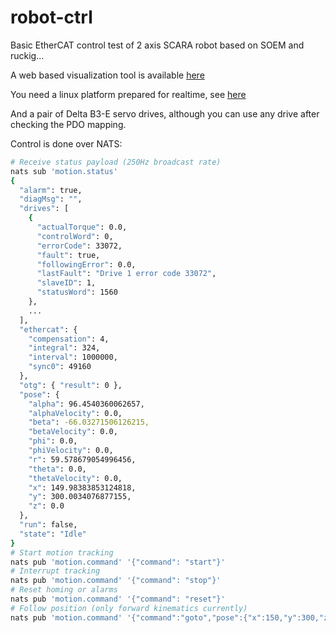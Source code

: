 # robot-ctrl

Basic EtherCAT control test of 2 axis SCARA robot based on SOEM and ruckig...

A web based visualization tool is available [here](https://github.com/thetooth/robot-gui)

You need a linux platform prepared for realtime, see [here](util/tuned/Readme.md)

And a pair of Delta B3-E servo drives, although you can use any drive after checking the PDO mapping.

Control is done over NATS:

```bash
# Receive status payload (250Hz broadcast rate)
nats sub 'motion.status'
{
  "alarm": true,
  "diagMsg": "",
  "drives": [
    {
      "actualTorque": 0.0,
      "controlWord": 0,
      "errorCode": 33072,
      "fault": true,
      "followingError": 0.0,
      "lastFault": "Drive 1 error code 33072",
      "slaveID": 1,
      "statusWord": 1560
    },
    ...
  ],
  "ethercat": {
    "compensation": 4,
    "integral": 324,
    "interval": 1000000,
    "sync0": 49160
  },
  "otg": { "result": 0 },
  "pose": {
    "alpha": 96.4540360062657,
    "alphaVelocity": 0.0,
    "beta": -66.03271506126215,
    "betaVelocity": 0.0,
    "phi": 0.0,
    "phiVelocity": 0.0,
    "r": 59.578679054996456,
    "theta": 0.0,
    "thetaVelocity": 0.0,
    "x": 149.98383853124818,
    "y": 300.0034076877155,
    "z": 0.0
  },
  "run": false,
  "state": "Idle"
}
# Start motion tracking
nats pub 'motion.command' '{"command": "start"}'
# Interrupt tracking
nats pub 'motion.command' '{"command": "stop"}'
# Reset homing or alarms
nats pub 'motion.command' '{"command": "reset"}'
# Follow position (only forward kinematics currently)
nats pub 'motion.command' '{"command":"goto","pose":{"x":150,"y":300,"z":100,"r":0}}'
```
